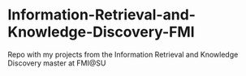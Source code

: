 # Information-Retrieval-and-Knowledge-Discovery-FMI
Repo with my projects from the Information Retrieval and Knowledge Discovery master at FMI@SU
